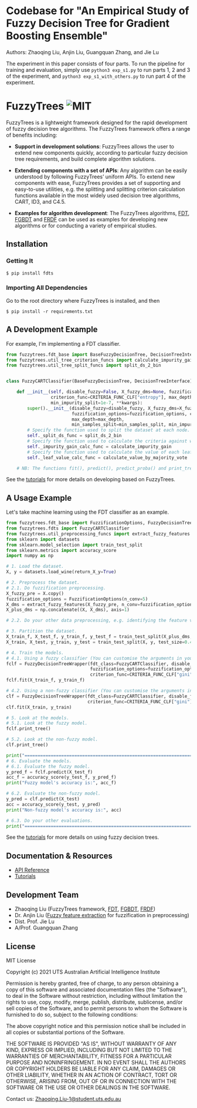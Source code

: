 # Codebase for "An Empirical Study of Fuzzy Decision Tree for Gradient Boosting Ensemble"
Authors: Zhaoqing Liu, Anjin Liu, Guangquan Zhang, and Jie Lu

The experiment in this paper consists of four parts. 
To run the pipeline for training and evaluation, simply use `python3 exp_s1.py` to run parts 1, 2 and 3 of the experiment, and `python3 exp_s1_with_others.py` to run part 4 of the experiment.



# FuzzyTrees ![MIT](https://img.shields.io/badge/license-MIT-brightgreen)
FuzzyTrees is a lightweight framework designed for the rapid development of fuzzy decision tree algorithms. The FuzzyTrees framework offers a range of benefits including:

- **Support in development solutions**: FuzzyTrees allows the user to extend new components quickly, according to particular fuzzy decision tree requirements, and build complete algorithm solutions.

- **Extending components with a set of APIs**: Any algorithm can be easily understood by following FuzzyTrees’ uniform APIs. To extend new components with ease, FuzzyTrees provides a set of supporting and easy-to-use utilities, e.g. the splitting and splitting criterion calculation functions available in the most widely used decision tree algorithms, CART, ID3, and C4.5.

- **Examples for algorithm development**: The FuzzyTrees algorithms, [FDT](fuzzytrees/fdt_base.py), [FGBDT](fuzzytrees/fgbdt.py) and [FRDF](fuzzytrees/frdf.py) can be used as examples for developing new algorithms or for conducting a variety of empirical studies.

## Installation
###  Getting It
```shell
$ pip install fdts
```

###  Importing All Dependencies
Go to the root directory where FuzzyTrees is installed, and then
```shell
$ pip install -r requirements.txt
```


## A Development Example
For example, I'm implementing a FDT classifier.

```python
from fuzzytrees.fdt_base import BaseFuzzyDecisionTree, DecisionTreeInterface, CRITERIA_FUNC_CLF
from fuzzytrees.util_tree_criterion_funcs import calculate_impurity_gain, calculate_value_by_majority_vote
from fuzzytrees.util_tree_split_funcs import split_ds_2_bin


class FuzzyCARTClassifier(BaseFuzzyDecisionTree, DecisionTreeInterface):

    def __init__(self, disable_fuzzy=False, X_fuzzy_dms=None, fuzzification_options=None,
                 criterion_func=CRITERIA_FUNC_CLF["entropy"], max_depth=float("inf"), min_samples_split=2,
                 min_impurity_split=1e-7, **kwargs):
        super().__init__(disable_fuzzy=disable_fuzzy, X_fuzzy_dms=X_fuzzy_dms,
                         fuzzification_options=fuzzification_options, criterion_func=criterion_func,
                         max_depth=max_depth,
                         min_samples_split=min_samples_split, min_impurity_split=min_impurity_split, **kwargs)
        # Specify the function used to split the dataset at each node.
        self._split_ds_func = split_ds_2_bin
        # Specify the function used to calculate the criteria against which each split point is selected during induction.
        self._impurity_gain_calc_func = calculate_impurity_gain
        # Specify the function used to calculate the value of each leaf node.
        self._leaf_value_calc_func = calculate_value_by_majority_vote

    # NB: The functions fit(), predict(), predict_proba() and print_tree() are already defined in the super class BaseFuzzyDecisionTree.
```

See the [tutorials](./tutorials.md) for more details on developing based on FuzzyTrees.


## A Usage Example
Let's take machine learning using the FDT classifier as an example.

```python
from fuzzytrees.fdt_base import FuzzificationOptions, FuzzyDecisionTreeWrapper, CRITERIA_FUNC_CLF
from fuzzytrees.fdts import FuzzyCARTClassifier
from fuzzytrees.util_preprocessing_funcs import extract_fuzzy_features
from sklearn import datasets
from sklearn.model_selection import train_test_split
from sklearn.metrics import accuracy_score
import numpy as np

# 1. Load the dataset.
X, y = datasets.load_wine(return_X_y=True)

# 2. Preprocess the dataset.
# 2.1. Do fuzzification preprocessing.
X_fuzzy_pre = X.copy()
fuzzification_options = FuzzificationOptions(n_conv=5)
X_dms = extract_fuzzy_features(X_fuzzy_pre, n_conv=fuzzification_options.n_conv)
X_plus_dms = np.concatenate((X, X_dms), axis=1)

# 2.2. Do your other data preprocessing, e.g. identifying the feature values and target values, processing the missing values, etc.

# 3. Partition the dataset.
X_train_f, X_test_f, y_train_f, y_test_f = train_test_split(X_plus_dms, y, test_size=0.4, random_state=22)
X_train, X_test, y_train, y_test = train_test_split(X, y, test_size=0.4, random_state=22)

# 4. Train the models.
# 4.1. Using a fuzzy classifier (You can customise the arguments in your constructor and their default values).
fclf = FuzzyDecisionTreeWrapper(fdt_class=FuzzyCARTClassifier, disable_fuzzy=False,
                                fuzzification_options=fuzzification_options,
                                criterion_func=CRITERIA_FUNC_CLF["gini"], max_depth=5)
fclf.fit(X_train_f, y_train_f)

# 4.2. Using a non-fuzzy classifier (You can customise the arguments in your constructor and their default values).
clf = FuzzyDecisionTreeWrapper(fdt_class=FuzzyCARTClassifier, disable_fuzzy=True,
                               criterion_func=CRITERIA_FUNC_CLF["gini"], max_depth=5)
clf.fit(X_train, y_train)

# 5. Look at the models.
# 5.1. Look at the fuzzy model.
fclf.print_tree()

# 5.2. Look at the non-fuzzy model.
clf.print_tree()

print("========================================================================================")
# 6. Evaluate the models.
# 6.1. Evaluate the fuzzy model.
y_pred_f = fclf.predict(X_test_f)
acc_f = accuracy_score(y_test_f, y_pred_f)
print("Fuzzy model's accuracy is:", acc_f)

# 6.2. Evaluate the non-fuzzy model.
y_pred = clf.predict(X_test)
acc = accuracy_score(y_test, y_pred)
print("Non-fuzzy model's accuracy is:", acc)

# 6.3. Do your other evaluations.
print("========================================================================================")
```

See the [tutorials](./tutorials.md) for more details on using fuzzy decision trees.


## Documentation & Resources
- [API Reference](https://zhaoqingliu.github.io/FuzzyTrees/docs/build/html/index.html)
- [Tutorials](./tutorials.md)


## Development Team
- Zhaoqing Liu (FuzzyTrees framework, [FDT](fuzzytrees/fdt_base.py), [FGBDT](fuzzytrees/fgbdt.py), [FRDF](fuzzytrees/frdf.py))
- Dr. Anjin Liu ([Fuzzy feature extraction](fuzzytrees/util_preprocessing_funcs.py) for fuzzification in preprocessing)
- Dist. Prof. Jie Lu
- A/Prof. Guangquan Zhang


## License
MIT License

Copyright (c) 2021 UTS Australian Artificial Intelligence Institute

Permission is hereby granted, free of charge, to any person obtaining a copy
of this software and associated documentation files (the "Software"), to deal
in the Software without restriction, including without limitation the rights
to use, copy, modify, merge, publish, distribute, sublicense, and/or sell
copies of the Software, and to permit persons to whom the Software is
furnished to do so, subject to the following conditions:

The above copyright notice and this permission notice shall be included in all
copies or substantial portions of the Software.

THE SOFTWARE IS PROVIDED "AS IS", WITHOUT WARRANTY OF ANY KIND, EXPRESS OR
IMPLIED, INCLUDING BUT NOT LIMITED TO THE WARRANTIES OF MERCHANTABILITY,
FITNESS FOR A PARTICULAR PURPOSE AND NONINFRINGEMENT. IN NO EVENT SHALL THE
AUTHORS OR COPYRIGHT HOLDERS BE LIABLE FOR ANY CLAIM, DAMAGES OR OTHER
LIABILITY, WHETHER IN AN ACTION OF CONTRACT, TORT OR OTHERWISE, ARISING FROM,
OUT OF OR IN CONNECTION WITH THE SOFTWARE OR THE USE OR OTHER DEALINGS IN THE
SOFTWARE.


Contact us: Zhaoqing.Liu-1@student.uts.edu.au


